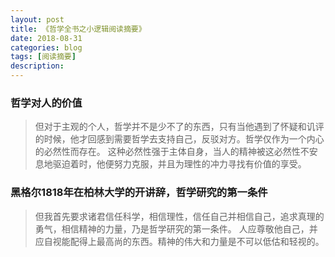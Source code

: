 ```yaml
---
layout: post
title: 《哲学全书之小逻辑阅读摘要》
date: 2018-08-31
categories: blog
tags: [阅读摘要]
description: 
---
```


### 哲学对人的价值
> 但对于主观的个人，哲学并不是少不了的东西，只有当他遇到了怀疑和讥评的时候，他才回感到需要哲学去支持自己，反驳对方。哲学仅作为一个内心的必然性而存在。
> 这种必然性强于主体自身，当人的精神被这必然性不安息地驱迫着时，他便努力克服，并且为理性的冲力寻找有价值的享受。

### 黑格尔1818年在柏林大学的开讲辞，哲学研究的第一条件
> 但我首先要求诸君信任科学，相信理性，信任自己并相信自己，追求真理的勇气，相信精神的力量，乃是哲学研究的第一条件。
> 人应尊敬他自己，并应自视能配得上最高尚的东西。精神的伟大和力量是不可以低估和轻视的。

